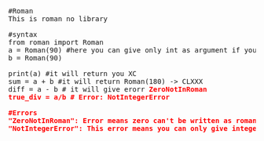 <pre>
#Roman 
This is roman no library

#syntax
from roman import Roman
a = Roman(90) #here you can give only int as argument if you give other datatype then it causes <b style="color:red;">"NotIntegerError"</b>
b = Roman(90)

print(a) #it will return you XC
sum = a + b #it will return Roman(180) -> CLXXX
diff = a - b # it will give erorr <b style="color:red;">ZeroNotInRoman<b> 
true_div = a/b # Error: <b style="color:red;">NotIntegerError</b>
  
#Errors
"ZeroNotInRoman": Error means zero can't be written as roman because roman numbersystem doesnot have 0. 
"NotIntegerError": This error means you can only give integer as argument

</pre>
